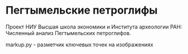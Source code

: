 # Пегтымельские петроглифы

Проект НИУ Высшая школа экономики и Института археологии РАН:
Численный анализ Пегтымельских петроглифов.

markup.py - разметчик ключевых точек на изображениях
